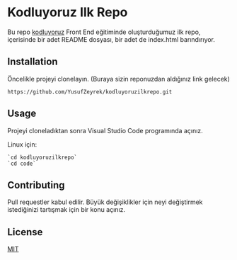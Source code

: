 # Kodluyoruz Ilk Repo
Bu repo [kodluyoruz](https://www.kodluyoruz.org) Front End eğitiminde oluşturduğumuz ilk repo, içerisinde bir adet README dosyası, bir adet de index.html barındırıyor.

## Installation
Öncelikle projeyi clonelayın. (Buraya sizin reponuzdan aldığınız link gelecek)

`https://github.com/YusufZeyrek/kodluyoruzilkrepo.git`

## Usage

Projeyi cloneladıktan sonra Visual Studio Code programında açınız.

Linux için:

```
`cd kodluyoruzilkrepo`
`cd code`
```

## Contributing
Pull requestler kabul edilir. Büyük değişiklikler için neyi değiştirmek istediğinizi tartışmak için bir konu açınız.

## License
[MIT](https://opensource.org/licenses/MIT)


